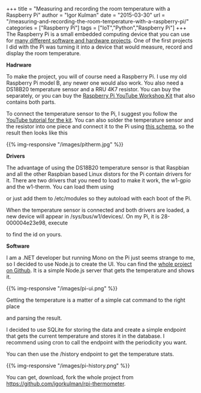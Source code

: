 +++
title = "Measuring and recording the room temperature with a Raspberry Pi"
author = "Igor Kulman"
date = "2015-03-30"
url = "/measuring-and-recording-the-room-temperature-with-a-raspberry-pi/"
categories = ["Raspberry Pi"]
tags = ["IoT","Python","Raspberry Pi"]
+++
The Raspberry Pi is a small embedded computing device that you can use for [many different software and hardware projects][1]. One of the first projects I did with the Pi was turning it into a device that would measure, record and display the room temperature.

**Hadrware**

To make the project, you will of course need a Raspberry Pi. I use my old Raspberry Pi model B, any newer one would also work. You also need a DS18B20 temperature sensor and a RRU 4K7 resistor. You can buy the separately, or you can buy the [Raspberry Pi YouTube Workshop Kit][2] that also contains both parts. 

To connect the temperature sensor to the Pi, I suggest you follow the [YouTube tutorial for the kit][3]. You can also solder the temperature sensor and the resistor into one piece and connect it to the Pi using [this schema][4], so the result then looks like this

<!--more-->

{{% img-responsive "/images/pitherm.jpg" %}}

**Drivers**

The advantage of using the DS18B20 temperature sensor is that Raspbian and all the other Raspbian based Linux distors for the Pi contain drivers for it. There are two drivers that you need to load to make it work, the w1-gpio and the w1-therm. You can load them using

<div data-gist="824c700681a8b6497ca8" data-file="drivers.sh"></div>

or just add them to /etc/modules so they autoload with each boot of the Pi. 

When the temperature sensor is connected and both drivers are loaded, a new device will appear in /sys/bus/w1/devices/. On my Pi, it is 28-000004e23e98, execute

<div data-gist="824c700681a8b6497ca8" data-file="id.sh"></div>

to find the id on yours.

**Software**

I am a .NET developer but running Mono on the Pi just seems strange to me, so I decided to use Node.js to create the UI. You can find the [whole project on Github][6]. It is a simple Node.js server that gets the temperature and shows it.

{{% img-responsive "/images/pi-ui.png" %}}

Getting the temperature is a matter of a simple cat command to the right place

<div data-gist="824c700681a8b6497ca8" data-file="cat.sh"></div>

and parsing the result. 

I decided to use SQLite for storing the data and create a simple endpoint that gets the current temperature and stores it in the database. I recommend using cron to call the endpoint with the periodicity you want. 

You can then use the /history endpoint to get the temperature stats.

{{% img-responsive "/images/pi-history.png" %}}

You can get, download, fork the whole project from <https://github.com/igorkulman/rpi-thermometer>.

 [1]: http://blog.kulman.sk/my-year-with-the-raspberry-pi-and-what-i-used-it-for/ "My year with the Raspberry Pi and what I used it for"
 [2]: https://www.modmypi.com/raspberry-pi/set-up-kits/project-kits/raspberry-pi-youtube-workshop-kit
 [3]: https://www.youtube.com/watch?v=S2v1VNgHnvI
 [4]: http://www.astromik.org/raspi/sch-2tep.gif
 [5]: https://camo.githubusercontent.com/b70c9e166c6f40e8c594b7dbe0c487eb08c811b8/687474703a2f2f7777772e6b756c6d616e2e736b2f646174612f636f6e74656e742f696e7365745f696d616765732f706167652f72706974656d702e6a7067
 [6]: https://github.com/igorkulman/rpi-thermometer
 [7]: https://camo.githubusercontent.com/3f433ca0c3a765a0885581e01fe7f11e5aa48727/68747470733a2f2f646c2e64726f70626f7875736572636f6e74656e742e636f6d2f752f37333634322f61727469636c65732f7270692e706e67
 [8]: https://camo.githubusercontent.com/e34f5c0247b592e874f2864e75e184570b181993/68747470733a2f2f646c2e64726f70626f7875736572636f6e74656e742e636f6d2f752f37333634322f61727469636c65732f72706974656d702e706e67
